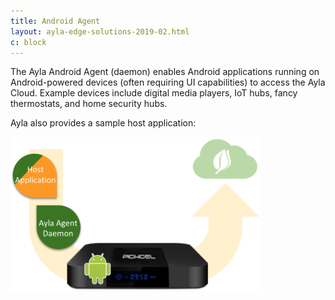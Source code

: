 ```yaml
---
title: Android Agent
layout: ayla-edge-solutions-2019-02.html
c: block
---
```


The Ayla Android Agent (daemon) enables Android applications running on Android-powered devices (often requiring UI capabilities) to access the Ayla Cloud. Example devices include digital media players, IoT hubs, fancy thermostats, and home security hubs.

Ayla also provides a sample host application:

<img src="ayla-android-agent.png" width="400">